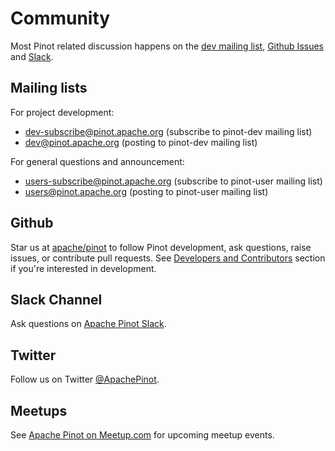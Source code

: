 # Community

Most Pinot related discussion happens on the [dev mailing list](https://lists.apache.org/list.html?dev@pinot.apache.org), [Github Issues](https://github.com/apache/pinot/issues) and [Slack](https://communityinviter.com/apps/apache-pinot/apache-pinot).

## Mailing lists

For project development:

* [dev-subscribe@pinot.apache.org](mailto:dev-subscribe@pinot.apache.org) (subscribe to pinot-dev mailing list)
* [dev@pinot.apache.org](mailto:dev@pinot.apache.org) (posting to pinot-dev mailing list)

For general questions and announcement:

* [users-subscribe@pinot.apache.org](mailto:users-subscribe@pinot.apache.org) (subscribe to pinot-user mailing list)
* [users@pinot.apache.org](mailto:users@pinot.apache.org) (posting to pinot-user mailing list)

## Github

Star us at [apache/pinot](https://github.com/apache/pinot) to follow Pinot development, ask questions, raise issues, or contribute pull requests. See [Developers and Contributors](../developers/developers-and-contributors/) section if you're interested in development.

## Slack Channel

Ask questions on [Apache Pinot Slack](https://communityinviter.com/apps/apache-pinot/apache-pinot).

## Twitter

Follow us on Twitter [@ApachePinot](https://twitter.com/ApachePinot).

## Meetups

See [Apache Pinot on Meetup.com](https://www.meetup.com/apache-pinot/) for upcoming meetup events.
